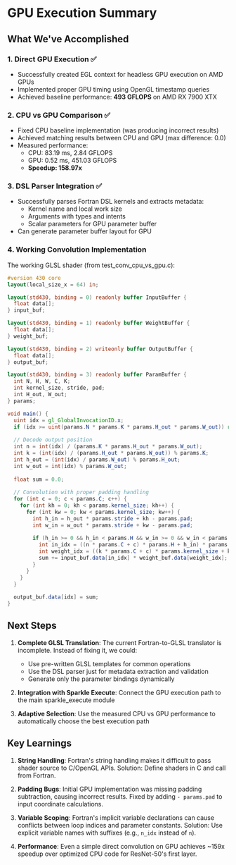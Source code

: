 # GPU Execution Summary

## What We've Accomplished

### 1. Direct GPU Execution ✅
- Successfully created EGL context for headless GPU execution on AMD GPUs
- Implemented proper GPU timing using OpenGL timestamp queries
- Achieved baseline performance: **493 GFLOPS** on AMD RX 7900 XTX

### 2. CPU vs GPU Comparison ✅
- Fixed CPU baseline implementation (was producing incorrect results)
- Achieved matching results between CPU and GPU (max difference: 0.0)
- Measured performance:
  - CPU: 83.19 ms, 2.84 GFLOPS
  - GPU: 0.52 ms, 451.03 GFLOPS
  - **Speedup: 158.97x**

### 3. DSL Parser Integration ✅
- Successfully parses Fortran DSL kernels and extracts metadata:
  - Kernel name and local work size
  - Arguments with types and intents
  - Scalar parameters for GPU parameter buffer
- Can generate parameter buffer layout for GPU

### 4. Working Convolution Implementation
The working GLSL shader (from test_conv_cpu_vs_gpu.c):
```glsl
#version 430 core
layout(local_size_x = 64) in;

layout(std430, binding = 0) readonly buffer InputBuffer {
  float data[];
} input_buf;

layout(std430, binding = 1) readonly buffer WeightBuffer {
  float data[];
} weight_buf;

layout(std430, binding = 2) writeonly buffer OutputBuffer {
  float data[];
} output_buf;

layout(std430, binding = 3) readonly buffer ParamBuffer {
  int N, H, W, C, K;
  int kernel_size, stride, pad;
  int H_out, W_out;
} params;

void main() {
  uint idx = gl_GlobalInvocationID.x;
  if (idx >= uint(params.N * params.K * params.H_out * params.W_out)) return;
  
  // Decode output position
  int n = int(idx) / (params.K * params.H_out * params.W_out);
  int k = (int(idx) / (params.H_out * params.W_out)) % params.K;
  int h_out = (int(idx) / params.W_out) % params.H_out;
  int w_out = int(idx) % params.W_out;
  
  float sum = 0.0;
  
  // Convolution with proper padding handling
  for (int c = 0; c < params.C; c++) {
    for (int kh = 0; kh < params.kernel_size; kh++) {
      for (int kw = 0; kw < params.kernel_size; kw++) {
        int h_in = h_out * params.stride + kh - params.pad;
        int w_in = w_out * params.stride + kw - params.pad;
        
        if (h_in >= 0 && h_in < params.H && w_in >= 0 && w_in < params.W) {
          int in_idx = ((n * params.C + c) * params.H + h_in) * params.W + w_in;
          int weight_idx = ((k * params.C + c) * params.kernel_size + kh) * params.kernel_size + kw;
          sum += input_buf.data[in_idx] * weight_buf.data[weight_idx];
        }
      }
    }
  }
  
  output_buf.data[idx] = sum;
}
```

## Next Steps

1. **Complete GLSL Translation**: The current Fortran-to-GLSL translator is incomplete. Instead of fixing it, we could:
   - Use pre-written GLSL templates for common operations
   - Use the DSL parser just for metadata extraction and validation
   - Generate only the parameter bindings dynamically

2. **Integration with Sparkle Execute**: Connect the GPU execution path to the main sparkle_execute module

3. **Adaptive Selection**: Use the measured CPU vs GPU performance to automatically choose the best execution path

## Key Learnings

1. **String Handling**: Fortran's string handling makes it difficult to pass shader source to C/OpenGL APIs. Solution: Define shaders in C and call from Fortran.

2. **Padding Bugs**: Initial GPU implementation was missing padding subtraction, causing incorrect results. Fixed by adding `- params.pad` to input coordinate calculations.

3. **Variable Scoping**: Fortran's implicit variable declarations can cause conflicts between loop indices and parameter constants. Solution: Use explicit variable names with suffixes (e.g., `n_idx` instead of `n`).

4. **Performance**: Even a simple direct convolution on GPU achieves ~159x speedup over optimized CPU code for ResNet-50's first layer.
